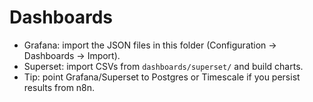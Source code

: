 # Dashboards
- Grafana: import the JSON files in this folder (Configuration → Dashboards → Import).
- Superset: import CSVs from `dashboards/superset/` and build charts.
- Tip: point Grafana/Superset to Postgres or Timescale if you persist results from n8n.
